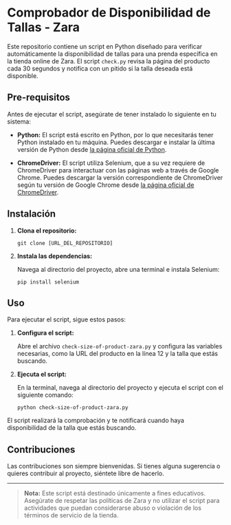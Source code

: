 # Comprobador de Disponibilidad de Tallas - Zara

Este repositorio contiene un script en Python diseñado para verificar automáticamente la disponibilidad de tallas para una prenda específica en la tienda online de Zara. El script `check.py` revisa la página del producto cada 30 segundos y notifica con un pitido si la talla deseada está disponible.

## Pre-requisitos

Antes de ejecutar el script, asegúrate de tener instalado lo siguiente en tu sistema:

- **Python:** El script está escrito en Python, por lo que necesitarás tener Python instalado en tu máquina. Puedes descargar e instalar la última versión de Python desde [la página oficial de Python](https://www.python.org/downloads/).

- **ChromeDriver:** El script utiliza Selenium, que a su vez requiere de ChromeDriver para interactuar con las páginas web a través de Google Chrome. Puedes descargar la versión correspondiente de ChromeDriver según tu versión de Google Chrome desde [la página oficial de ChromeDriver](https://sites.google.com/a/chromium.org/chromedriver/downloads).

## Instalación

1. **Clona el repositorio:**

    ```
    git clone [URL_DEL_REPOSITORIO]
    ```

2. **Instala las dependencias:**

    Navega al directorio del proyecto, abre una terminal e instala Selenium:

    ```
    pip install selenium
    ```

## Uso

Para ejecutar el script, sigue estos pasos:

1. **Configura el script:**

    Abre el archivo `check-size-of-product-zara.py` y configura las variables necesarias, como la URL del producto en la línea 12 y la talla que estás buscando.

2. **Ejecuta el script:**

    En la terminal, navega al directorio del proyecto y ejecuta el script con el siguiente comando:

    ```
    python check-size-of-product-zara.py
    ```

El script realizará la comprobación y te notificará cuando haya disponibilidad de la talla que estás buscando.

## Contribuciones

Las contribuciones son siempre bienvenidas. Si tienes alguna sugerencia o quieres contribuir al proyecto, siéntete libre de hacerlo.


---
> **Nota:** Este script está destinado únicamente a fines educativos. Asegúrate de respetar las políticas de Zara y no utilizar el script para actividades que puedan considerarse abuso o violación de los términos de servicio de la tienda.
